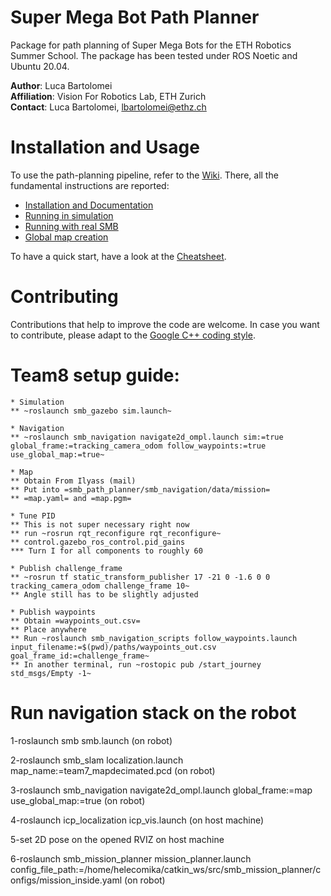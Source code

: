 # Super Mega Bot Path Planner

Package for path planning of Super Mega Bots for the ETH Robotics Summer School. 
The package has been tested under ROS Noetic and Ubuntu 20.04.

__Author__: Luca Bartolomei  
__Affiliation__: Vision For Robotics Lab, ETH Zurich  
__Contact__: Luca Bartolomei, lbartolomei@ethz.ch  

# Installation and Usage
To use the path-planning pipeline, refer to the [Wiki](https://github.com/VIS4ROB-lab/smb_path_planner/wiki). There, all the fundamental instructions are reported:
* [Installation and Documentation](https://github.com/VIS4ROB-lab/smb_path_planner/wiki/Installation-and-Documentation)
* [Running in simulation](https://github.com/VIS4ROB-lab/smb_path_planner/wiki/Running-in-simulation)
* [Running with real SMB](https://github.com/VIS4ROB-lab/smb_path_planner/wiki/Running-with-real-SMB)
* [Global map creation](https://github.com/VIS4ROB-lab/smb_path_planner/wiki/Global-map-creation)

To have a quick start, have a look at the [Cheatsheet](https://github.com/VIS4ROB-lab/smb_path_planner/wiki/Cheatsheet).

# Contributing
Contributions that help to improve the code are welcome. In case you want to contribute, please adapt to the [Google C++ coding style](https://google.github.io/styleguide/cppguide.html).

# Team8 setup guide:

```
* Simulation
** ~roslaunch smb_gazebo sim.launch~

* Navigation
** ~roslaunch smb_navigation navigate2d_ompl.launch sim:=true global_frame:=tracking_camera_odom follow_waypoints:=true use_global_map:=true~

* Map
** Obtain From Ilyass (mail)
** Put into =smb_path_planner/smb_navigation/data/mission=
** =map.yaml= and =map.pgm=

* Tune PID
** This is not super necessary right now
** run ~rosrun rqt_reconfigure rqt_reconfigure~
** control.gazebo_ros_control.pid_gains
*** Turn I for all components to roughly 60

* Publish challenge_frame
** ~rosrun tf static_transform_publisher 17 -21 0 -1.6 0 0 tracking_camera_odom challenge_frame 10~
** Angle still has to be slightly adjusted

* Publish waypoints
** Obtain =waypoints_out.csv=
** Place anywhere
** Run ~roslaunch smb_navigation_scripts follow_waypoints.launch input_filename:=$(pwd)/paths/waypoints_out.csv goal_frame_id:=challenge_frame~
** In another terminal, run ~rostopic pub /start_journey std_msgs/Empty -1~
```

# Run navigation stack on the robot

1-roslaunch smb smb.launch (on robot)

2-roslaunch smb_slam localization.launch map_name:=team7_mapdecimated.pcd (on robot)

3-roslaunch smb_navigation navigate2d_ompl.launch global_frame:=map use_global_map:=true (on robot)

4-roslaunch icp_localization icp_vis.launch (on host machine)

5-set 2D pose on the opened RVIZ on host machine

6-roslaunch smb_mission_planner mission_planner.launch config_file_path:=/home/helecomika/catkin_ws/src/smb_mission_planner/configs/mission_inside.yaml (on robot)
